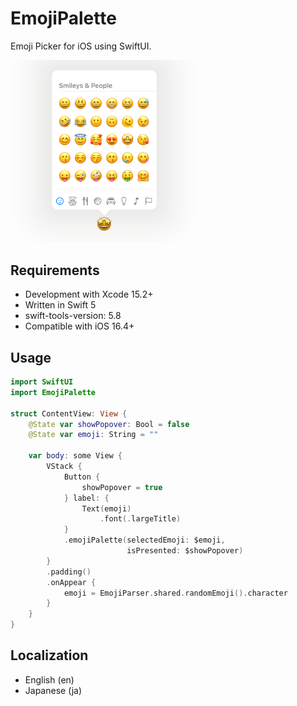 # EmojiPalette

Emoji Picker for iOS using SwiftUI.

<img src="./sample.png" width="300px" />

## Requirements

- Development with Xcode 15.2+
- Written in Swift 5
- swift-tools-version: 5.8
- Compatible with iOS 16.4+

## Usage

```swift
import SwiftUI
import EmojiPalette

struct ContentView: View {
    @State var showPopover: Bool = false
    @State var emoji: String = ""

    var body: some View {
        VStack {
            Button {
                showPopover = true
            } label: {
                Text(emoji)
                    .font(.largeTitle)
            }
            .emojiPalette(selectedEmoji: $emoji,
                          isPresented: $showPopover)
        }
        .padding()
        .onAppear {
            emoji = EmojiParser.shared.randomEmoji().character
        }
    }
}
```

## Localization

- English (en)
- Japanese (ja)
